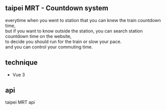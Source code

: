 ## taipei MRT - Countdown system

everytime when you went to station that you can knew the train countdown time, 
<br/>
but if you want to know outside the station, you can search station countdown time on the website,
<br/>
to decide you should run for the train or slow your pace.
<br/>
and you can control your commuting time.

## technique
* Vue 3

## api
taipei MRT api
